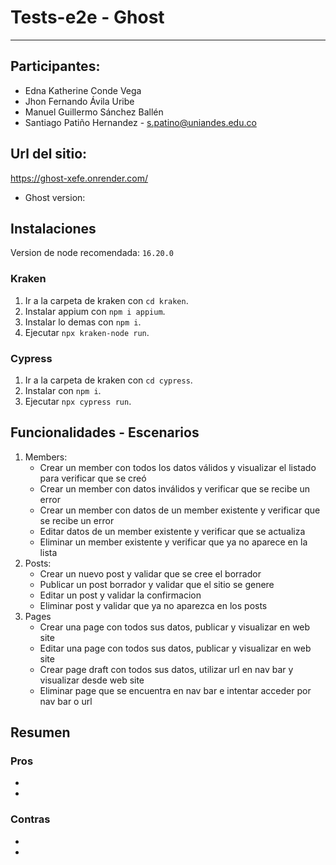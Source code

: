 # Tests-e2e - Ghost
-------

## Participantes:
- Edna Katherine Conde Vega
- Jhon Fernando Ávila Uribe
- Manuel Guillermo Sánchez Ballén
- Santiago Patiño Hernandez - s.patino@uniandes.edu.co

## Url del sitio:
https://ghost-xefe.onrender.com/
- Ghost version: 

## Instalaciones
Version de node recomendada: `16.20.0`

### Kraken
1. Ir a la carpeta de kraken con `cd kraken`.
2. Instalar appium con `npm i appium`.
3. Instalar lo demas con `npm i`.
4. Ejecutar `npx kraken-node run`.

### Cypress
1. Ir a la carpeta de kraken con `cd cypress`.
2. Instalar con `npm i`.
3. Ejecutar `npx cypress run`.

## Funcionalidades - Escenarios
1. Members:
   - Crear un member con todos los datos válidos y visualizar el listado para verificar que se creó
   - Crear un member con datos inválidos y verificar que se recibe un error
   - Crear un member con datos de un member existente y verificar que se recibe un error
   - Editar datos de un member existente y verificar que se actualiza
   - Eliminar un member existente y verificar que ya no aparece en la lista
2. Posts:
   - Crear un nuevo post y validar que se cree el borrador
   - Publicar un post borrador y validar que el sitio se genere
   - Editar un post y validar la confirmacion
   - Eliminar post y validar que ya no aparezca en los posts
3. Pages
   - Crear una page con todos sus datos, publicar y visualizar en web site
   - Editar una page con todos sus datos, publicar y visualizar en web site
   - Crear page draft con todos sus datos, utilizar url en nav bar y visualizar desde web site
   - Eliminar page que se encuentra en nav bar e intentar acceder por nav bar o url

## Resumen
### Pros
-
-

### Contras
-
-
